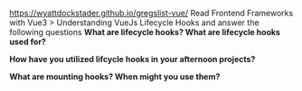 https://wyattdockstader.github.io/gregslist-vue/
Read Frontend Frameworks with Vue3 > Understanding VueJs Lifecycle Hooks and answer the following questions
<b>What are lifecycle hooks? What are lifecycle hooks used for?</b>

<b>How have you utilized lifcycle hooks in your afternoon projects?</b>

<b>What are mounting hooks? When might you use them?</b>